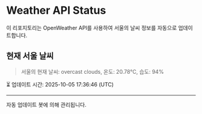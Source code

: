 
# Weather API Status

이 리포지토리는 OpenWeather API를 사용하여 서울의 날씨 정보를 자동으로 업데이트합니다.

## 현재 서울 날씨
> 서울의 현재 날씨: overcast clouds, 온도: 20.78°C, 습도: 94%

⏳ 업데이트 시간: 2025-10-05 17:36:46 (UTC)

---
자동 업데이트 봇에 의해 관리됩니다.
